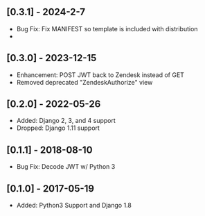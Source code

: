 ## [0.3.1] - 2024-2-7
- Bug Fix: Fix MANIFEST so template is included with distribution
- 
## [0.3.0] - 2023-12-15
- Enhancement: POST JWT back to Zendesk instead of GET 
- Removed deprecated "ZendeskAuthorize" view

## [0.2.0] - 2022-05-26
- Added: Django 2, 3, and 4 support
- Dropped: Django 1.11 support

## [0.1.1] - 2018-08-10
- Bug Fix: Decode JWT w/ Python 3

## [0.1.0] - 2017-05-19
- Added: Python3 Support and Django 1.8